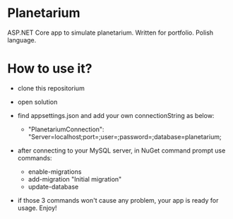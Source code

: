 # Planetarium
ASP.NET Core app to simulate planetarium. Written for portfolio. Polish language.

# How to use it?
- clone this repositorium
- open solution
- find appsettings.json and add your own connectionString as below:
	
	- "PlanetariumConnection": "Server=localhost;port=;user=;password=;database=planetarium;
	
- after connecting to your MySQL server, in NuGet command prompt use commands:

	- enable-migrations
	- add-migration "Initial migration"
	- update-database

- if those 3 commands won't cause any problem, your app is ready for usage. Enjoy!